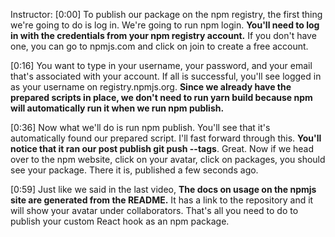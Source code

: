 Instructor: [0:00] To publish our package on the npm registry, the first thing we're going to do is log in. We're going to run npm login. **You'll need to log in with the credentials from your npm registry account.** If you don't have one, you can go to npmjs.com and click on join to create a free account.

[0:16] You want to type in your username, your password, and your email that's associated with your account. If all is successful, you'll see logged in as your username on registry.npmjs.org. **Since we already have the prepared scripts in place, we don't need to run yarn build because npm will automatically run it when we run npm publish.**

[0:36] Now what we'll do is run npm publish. You'll see that it's automatically found our prepared script. I'll fast forward through this. **You'll notice that it ran our post publish git push --tags**. Great. Now if we head over to the npm website, click on your avatar, click on packages, you should see your package. There it is, published a few seconds ago.

[0:59] Just like we said in the last video, **The docs on usage on the npmjs site are generated from the README.** It has a link to the repository and it will show your avatar under collaborators. That's all you need to do to publish your custom React hook as an npm package.

